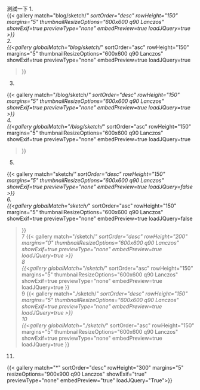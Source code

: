測試一下
1.  
{{< gallery match="blog/sketch/*" sortOrder="desc" rowHeight="150" margins="5" thumbnailResizeOptions="600x600 q90 Lanczos" showExif=true previewType="none" embedPreview=true loadJQuery=true >}}  
2.  
{{<gallery
    globalMatch="blog/sketch/*"
    sortOrder="asc"
    rowHeight="150"
    margins="5"
    thumbnailResizeOptions="600x600 q90 Lanczos"
    showExif=true
    previewType="none"
    embedPreview=true
    loadJQuery=true
>}}  
3.  
{{< gallery match="/blog/sketch/*" sortOrder="desc" rowHeight="150" margins="5" thumbnailResizeOptions="600x600 q90 Lanczos" showExif=true previewType="none" embedPreview=true loadJQuery=true >}}  
4.  
{{<gallery
    globalMatch="/blog/sketch/*"
    sortOrder="asc"
    rowHeight="150"
    margins="5"
    thumbnailResizeOptions="600x600 q90 Lanczos"
    showExif=true
    previewType="none"
    embedPreview=true
    loadJQuery=true
>}}  
5. 
{{< gallery match="sketch/*" sortOrder="desc" rowHeight="150" margins="5" thumbnailResizeOptions="600x600 q90 Lanczos" showExif=true previewType="none" embedPreview=true loadJQuery=false >}}  
6.  
{{<gallery
    globalMatch="sketch/*"
    sortOrder="asc"
    rowHeight="150"
    margins="5"
    thumbnailResizeOptions="600x600 q90 Lanczos"
    showExif=true
    previewType="none"
    embedPreview=true
    loadJQuery=false
>}}  
7 
{{< gallery match="/sketch/*" sortOrder="desc" rowHeight="200" margins="0" thumbnailResizeOptions="600x600 q90 Lanczos" showExif=true previewType="none" embedPreview=true loadJQuery=true >}}  
8  
{{<gallery
    globalMatch="/sketch/*"
    sortOrder="asc"
    rowHeight="150"
    margins="5"
    thumbnailResizeOptions="600x600 q90 Lanczos"
    showExif=true
    previewType="none"
    embedPreview=true
    loadJQuery=true
>}}  
9 
{{< gallery match="./sketch/*" sortOrder="desc" rowHeight="150" margins="5" thumbnailResizeOptions="600x600 q90 Lanczos" showExif=true previewType="none" embedPreview=true loadJQuery=true >}}  
10  
{{<gallery
    globalMatch="./sketch/*"
    sortOrder="asc"
    rowHeight="150"
    margins="5"
    thumbnailResizeOptions="600x600 q90 Lanczos"
    showExif=true
    previewType="none"
    embedPreview=true
    loadJQuery=true
>}}  
11.  
{{< gallery match="*" sortOrder="desc" rowHeight="300" margins="5" resizeOptions="900x900 q90 Lanczos" showExif="true" previewType="none" embedPreview="true" loadJQuery="True">}}